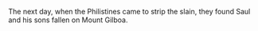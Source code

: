 The next day, when the Philistines came to strip the slain, they found Saul and his sons fallen on Mount Gilboa.
